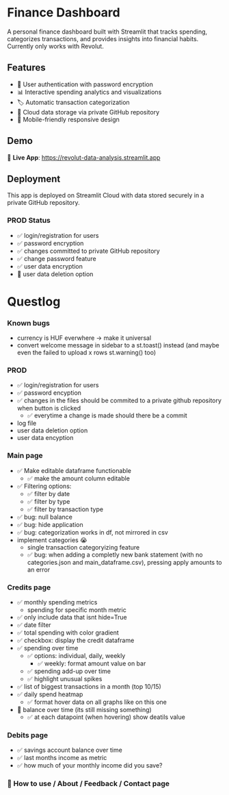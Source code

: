 # Finance Dashboard

A personal finance dashboard built with Streamlit that tracks spending, categorizes transactions, and provides insights into financial habits. Currently only works with Revolut.

## Features
- 🔐 User authentication with password encryption
- 📊 Interactive spending analytics and visualizations
- 🏷️ Automatic transaction categorization
- 💾 Cloud data storage via private GitHub repository
- 📱 Mobile-friendly responsive design

## Demo
🚀 **Live App**: https://revolut-data-analysis.streamlit.app

## Deployment
This app is deployed on Streamlit Cloud with data stored securely in a private GitHub repository.

### PROD Status
- ✅ login/registration for users
- ✅ password encryption
- ✅ changes committed to private GitHub repository
- ✅ change password feature
- ✅ user data encryption
- 🚧 user data deletion option


# Questlog
### Known bugs
- currency is HUF everwhere -> make it universal
- convert welcome message in sidebar to a st.toast() instead (and maybe even the failed to upload x rows st.warning() too)

### PROD
- ✅ login/registration for users
- ✅ password encyption
- ✅ changes in the files should be commited to a private github repository when button is clicked
    - ✅ everytime a change is made should there be a commit
- log file
- user data deletion option
- user data encyption

### Main page
- ✅ Make editable dataframe functionable
    - ✅ make the amount column editable
- ✅ Filtering options:
    - ✅ filter by date
    - ✅ filter by type
    - ✅ filter by transaction type
- ✅ bug: null balance
- ✅ bug: hide application
- ✅ bug: categorization works in df, not mirrored in csv
- implement categories 😭 
    - single transaction categoryizing feature
    - ✅ bug: when adding a completly new bank statement (with no categories.json and main_dataframe.csv), pressing apply amounts to an error

### Credits page
- ✅ monthly spending metrics
    - spending for specific month metric
- ✅ only include data that isnt hide=True
- ✅ date filter
- ✅ total spending with color gradient
- ✅ checkbox: display the credit dataframe
- ✅ spending over time
    - ✅ options: individual, daily, weekly
        - ✅ weekly: format amount value on bar
    - ✅ spending add-up over time
    - ✅ highlight unusual spikes
- ✅ list of biggest transactions in a month (top 10/15)
- ✅ daily spend heatmap
    - ✅ format hover data on all graphs like on this one
- 🚧 balance over time (its still missing something)
    - ✅ at each datapoint (when hovering) show deatils value

### Debits page
- ✅ savings account balance over time
- ✅ last months income as metric
- ✅ how much of your monthly income did you save?

### 🚧 How to use / About / Feedback / Contact page
